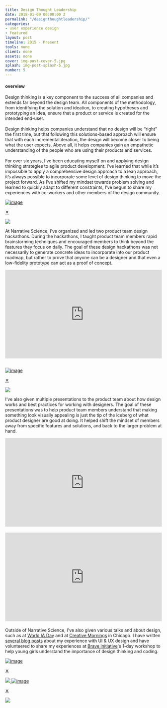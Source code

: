```yaml
---
title: Design Thought Leadership
date: 2018-01-09 00:00:00 Z
permalink: "/designthoughtleadership/"
categories:
- user experience design
- featured
layout: post
timeline: 2015 - Present
tools: none
client: none
assets: none
cover: img-post-cover-5.jpg
splash: img-post-splash-5.jpg
number: 5
---
```


<h4 class="heading heading--regular heading--emphasize">overview</h4>
<div class="marker-post-heading"></div>

<p>
	Design thinking is a key component to the success of all companies and extends far beyond the design team. All components of the methodology, from identifying the solution and ideation, to creating hypotheses and prototyping an idea, ensure that a product or service is created for the intended end-user.
 	<br><br>
	Design thinking helps companies understand that no design will be “right” the first time, but that following this solutions-based approach will ensure that with each incremental iteration, the design will become closer to being what the user expects. Above all, it helps companies gain an empathetic understanding of the people who are using their products and services.
	<br><br>
	For over six years, I’ve been educating myself on and applying design thinking strategies to agile product development. I’ve learned that while it’s impossible to apply a comprehensive design approach to a lean approach, it’s always possible to incorporate some level of design thinking to move the project forward. As I’ve shifted my mindset towards problem solving and learned to quickly adapt to different constraints, I’ve begun to share my experiences with co-workers and other members of the design community. 
</p>
<a href="#img5a">
        <img src="{{site.url}}/assets/img-asset-5a.jpg" alt="image" class="post__asset">
</a>
<a href="#_" class="post__lightbox" id="img5a">
    <p class="post__lightbox__close">&#x2715;</p>
    <img src="{{site.url}}/assets/img-asset-5a.jpg">
</a>
<p>
	At Narrative Science, I’ve organized and led two product team design hackathons. During the hackathons, I taught product team members rapid brainstorming techniques and encouraged members to think beyond the features they focus on daily. The goal of these design hackathons was not necessarily to generate concrete ideas to incorporate into our product roadmap, but rather to prove that anyone can be a designer and that even a low-fidelity prototype can act as a proof of concept.
</p>

<div class="work__page__attach__container--video" style="position:relative;width:100%;height:0;padding-bottom:56.25%;margin-bottom:30px;">
	<iframe src="https://docs.google.com/presentation/d/e/2PACX-1vRK_UGHvMx3DCkl2ve0arYZOhAt1vkUmnGVa5uvMw8e3wmDmlMsDybno6d5ypoPQKTYVnU4rewVuIbQ/embed?start=false&loop=false&delayms=3000" frameborder="0" allowfullscreen="true" mozallowfullscreen="true" webkitallowfullscreen="true" class="work__page__attach--video" style="position:absolute;top:0;left:0;width:100%;height:100%"></iframe>
</div>
<a href="#img5a">
        <img src="{{site.url}}/assets/img-asset-5b.jpg" alt="image" class="post__asset">
</a>
<a href="#_" class="post__lightbox" id="img5b">
    <p class="post__lightbox__close">&#x2715;</p>
    <img src="{{site.url}}/assets/img-asset-5b.jpg">
</a>
<p>
	I’ve also given multiple presentations to the product team about how design works and best practices for working with designers. The goal of these presentations was to help product team members understand that making something look visually appealing is just the tip of the iceberg of what product designer are good at doing. It helped shift the mindset of members away from specific features and solutions, and back to the larger problem at hand. 
</p>

<div class="work__page__attach__container--video" style="position:relative;width:100%;height:0;padding-bottom:56.25%;margin-bottom:20px;">
	<iframe src="https://docs.google.com/presentation/d/e/2PACX-1vSLXzombZVrYa7H2qhwWp3NVzwO6SrYezedCjvTvFUO_gMoj8vG1ycgP-js9T5AbjSwnfKF8ztrJoXq/embed?start=false&loop=false&delayms=3000" frameborder="0" allowfullscreen="true" mozallowfullscreen="true" webkitallowfullscreen="true" class="work__page__attach--video" style="position:absolute;top:0;left:0;width:100%;height:100%"></iframe>
</div>

<div class="work__page__attach__container--video" style="position:relative;width:100%;height:0;padding-bottom:56.25%;margin-bottom:20px;">
	<iframe src="https://docs.google.com/presentation/d/e/2PACX-1vRlEAT-wYcBsP9IZ2jOsi1GD8-2ZNcZm2anfQzmx3wmLUFJRABgbb-oOmoHyg8JTZMPXpDGqS-6UZ8Z/embed?start=false&loop=false&delayms=3000" frameborder="0" allowfullscreen="true" mozallowfullscreen="true" webkitallowfullscreen="true" class="work__page__attach--video" style="position:absolute;top:0;left:0;width:100%;height:100%"></iframe>
</div>

<p>
	Outside of Narrative Science, I’ve also given various talks and about design, such as at <a href="http://2015.worldiaday.org/locations/ann-arbor-mi-united-states/" target="_blank">World IA Day</a> and at <a href="https://creativemornings.com/cities/chi" target="_blank">Creative Mornings</a> in Chicago. I have written <a href="https://medium.com/@sharingchen" target="_blank">several blog posts</a> about my experience with UI & UX design and have volunteered to share my experiences at <a href="https://www.braveinitiatives.com/" target="_blank">Brave Initiative</a>'s 1-day workshop to help young girls understand the importance of design thinking and coding. 
</p>

<a href="#img5c">
        <img src="{{site.url}}/assets/img-asset-5c.jpg" alt="image" class="post__asset">
</a>
<a href="#_" class="post__lightbox" id="img5c">
    <p class="post__lightbox__close">&#x2715;</p>
    <img src="{{site.url}}/assets/img-asset-5c.jpg">
</a>

<a href="#img5d">
        <img src="{{site.url}}/assets/img-asset-5d.jpg" alt="image" class="post__asset">
</a>
<a href="#_" class="post__lightbox" id="img5d">
    <p class="post__lightbox__close">&#x2715;</p>
    <img src="{{site.url}}/assets/img-asset-5d.jpg">
</a>





